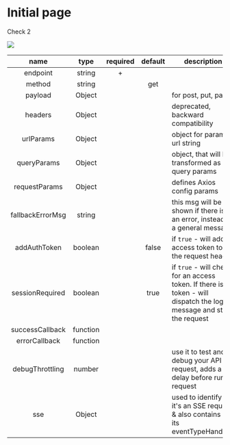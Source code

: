 # Initial page

Check 2

![](.gitbook/assets/some.png)



| name | type | required | default | description | Example |
|:-:|:-:|:-:|:-:|-|-|
| endpoint | string | + |  |  |  |
| method | string |  | get |  |  |
| payload  | Object |  |  | for post, put, patch |  |
| headers | Object |  |  | deprecated, backward compatibility |  |
| urlParams  | Object |  |  | object for param in url string | /some-api/path/:someid |
| queryParams  | Object |  |  | object, that will be transformed as query params | /some-api?param1=val1&param2=val2 |
| requestParams  | Object |  |  | defines Axios config params |  |
| fallbackErrorMsg   | string |  |  | this msg will be shown if there is an error, instead of a general message |  |
| addAuthToken  | boolean |  | false | if `true` - will add an access token to the request header |  |
| sessionRequired  | boolean |  | true | if `true` - will check for an access token. If there is no token - will dispatch the logout message and stop the request |  |
| successCallback  | function |  |  |  |  |
| errorCallback  | function |  |  |  |  |
| debugThrottling  | number |  |  | use it to test and debug your API request, adds a delay before run request |  |
| sse  | Object |  |  | used to identify if it's an SSE request & also contains all its eventTypeHandlers |  |

